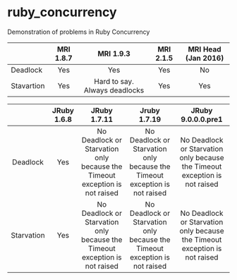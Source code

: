 # ruby_concurrency
Demonstration of problems in Ruby Concurrency

|            | MRI 1.8.7 |           MRI 1.9.3           | MRI 2.1.5 | MRI Head (Jan 2016) |
|------------|:---------:|:-----------------------------:|:---------:|:-------------------:|
| Deadlock   |    Yes    |              Yes              |    Yes    |          No         |
| Stavartion |    Yes    | Hard to say. Always deadlocks |    Yes    |         Yes         |

|            | JRuby 1.6.8 |                                JRuby 1.7.11                                |                                Jruby 1.7.19                                |                             JRuby 9.0.0.0.pre1                             |
|:----------:|:-----------:|:--------------------------------------------------------------------------:|:--------------------------------------------------------------------------:|:--------------------------------------------------------------------------:|
|  Deadlock  |     Yes     | No Deadlock or Starvation only because the Timeout exception is not raised | No Deadlock or Starvation only because the Timeout exception is not raised | No Deadlock or Starvation only because the Timeout exception is not raised |
| Starvation |     Yes     | No Deadlock or Starvation only because the Timeout exception is not raised | No Deadlock or Starvation only because the Timeout exception is not raised | No Deadlock or Starvation only because the Timeout exception is not raised |
